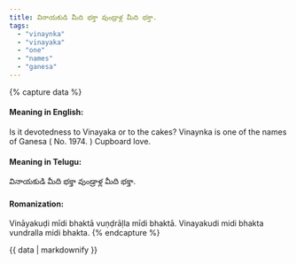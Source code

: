 ```yaml
---
title: వినాయకుడి మీది భక్తా వుండ్రాళ్ల మీది భక్తా.
tags:
  - "vinaynka"
  - "vinayaka"
  - "one"
  - "names"
  - "ganesa"
---
```


{% capture data %}
#### Meaning in English:
Is it devotedness to Vinayaka or to the cakes?
Vinaynka is one of the names of Ganesa ( No. 1974. )
Cupboard love.

#### Meaning in Telugu:
వినాయకుడి మీది భక్తా వుండ్రాళ్ల మీది భక్తా.

#### Romanization:
Vināyakuḍi mīdi bhaktā vuṇḍrāḷla mīdi bhaktā.
Vinayakudi midi bhakta vundralla midi bhakta.
{% endcapture %}

{{ data | markdownify }}

